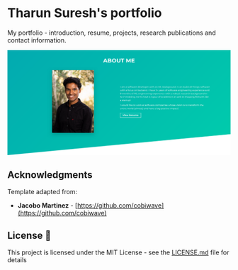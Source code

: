 # Tharun Suresh's portfolio

My portfolio - introduction, resume, projects, research publications and contact information.

![Tharun Suresh's image and information about me](src/assets/aboutme.png "About Me")

## Acknowledgments

Template adapted from:

- **Jacobo Martinez** - [https://github.com/cobiwave](https://github.com/cobiwave)

## License 📄

This project is licensed under the MIT License - see the [LICENSE.md](LICENSE.md) file for details
